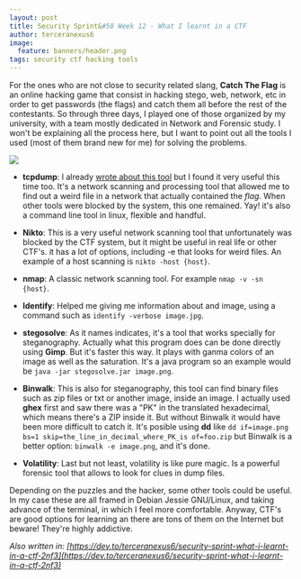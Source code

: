 ```yaml
---
layout: post
title: Security Sprint&#58 Week 12 - What I learnt in a CTF
author: terceranexus6
image:
  feature: banners/header.png
tags: security ctf hacking tools
---
```


For the ones who are not close to security related slang, **Catch The Flag** is an online hacking game that consist in hacking stego, web, network, etc in order to get passwords (the flags) and catch them all before the rest of the contestants. So through three days, I played one of those organized by my university, with a team mostly dedicated in Network and Forensic study. I won't be explaining all the process here, but I want to point out all the tools I used (most of them brand new for me) for solving the problems.

<img src="{{ site.url }}/assets/images/dev.to/mr_robot.gif" style="display: block; margin: 0 auto;">

* **tcpdump**: I already [wrote about this tool](https://dev.to/terceranexus6/security-sprint-week-2---choosing-a-nice-point-to-sniff-and-using-tcpdump-for-packet-analysis--e9) but I found it very useful this time too. It's a network scanning and processing tool that allowed me to find out a weird file in a network that actually contained the *flag*. When other tools were blocked by the system, this one remained. Yay! it's also a command line tool in linux, flexible and handful.

* **Nikto**: This is a very useful network scanning tool that unfortunately was blocked by the CTF system, but it might be useful in real life or other CTF's. it has a lot of options, including -e that looks for weird files. An example of a host scanning is `nikto -host {host}`.

* **nmap**: A classic network scanning tool. For example `nmap -v -sn {host}`.

* **Identify**: Helped me giving me information about and image, using a command such as `identify -verbose image.jpg`.

* **stegosolve**: As it names indicates, it's a tool that works specially for steganography. Actually what this program does can be done directly using **Gimp**. But it's faster this way. It plays with ganma colors of an image as well as the saturation. It's a java program so an example would be `java -jar stegosolve.jar image.png`.

* **Binwalk**: This is also for steganography, this tool can find binary files such as zip files or txt or another image, inside an image. I actually used **ghex** first and saw there was a "PK" in the translated hexadecimal, which means there's a ZIP inside it. But without Binwalk it would have been more difficult to catch it. It's posible using **dd** like `dd if=image.png bs=1 skip=the_line_in_decimal_where_PK_is of=foo.zip` but Binwalk is a better option: `binwalk -e image.png`, and it's done.

* **Volatility**: Last but not least, volatility is like pure magic. Is a powerful forensic tool that allows to look for clues in dump files.

Depending on the puzzles and the hacker, some other tools could be useful. In my case these are all framed in Debian Jessie GNU/Linux, and taking advance of the terminal, in which I feel more comfortable. Anyway, CTF's are good options for learning an there are tons of them on the Internet but beware! They're highly addictive.

*Also written in: [https://dev.to/terceranexus6/security-sprint-what-i-learnt-in-a-ctf-2nf3](https://dev.to/terceranexus6/security-sprint-what-i-learnt-in-a-ctf-2nf3)*
